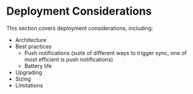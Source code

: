 # Deployment Considerations

This section covers deployment considerations, including:

* Architecture* Best practices    * Push notifications (suite of different ways to trigger sync, one of most efficient is push notifications)    * Battery life* Upgrading* Sizing* Limitations